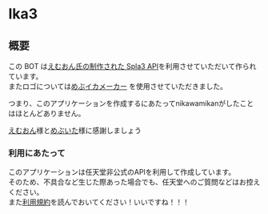 # Ika3

## 概要

この BOT は[えむおん氏の制作された Spla3 API](https://spla3.yuu26.com/)を利用させていただいて作られています。\
またロゴについては[めぶイカメーカー](http://mebuika.kenkenpa.net/) を使用させていただきました。

つまり、このアプリケーションを作成するにあたってnikawamikanがしたことはほとんどありません。

[えむおん](https://twitter.com/m\_on\_yu)様と[めぶいた](https://twitter.com/mebuita)様に感謝しましょう

### 利用にあたって

このアプリケーションは任天堂非公式のAPIを利用して作成しています。\
そのため、不具合など生じた際あった場合でも、任天堂へのご質問などはお控えください。\
また[利用規約](li-yong-gui-yue.md#li-yong-gui-yao)を読んでおいてください！いいですね！！！
